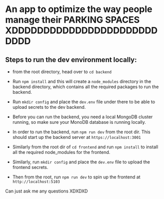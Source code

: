 # An app to optimize the way people manage their PARKING SPACES XDDDDDDDDDDDDDDDDDDDDDDDDDDD

## Steps to run the dev environment locally:

- from the root directory, head over to `cd backend`
- Run `npm install` and this will create a `node_modules` directory in the backend directory, which contains all the required packages to run the backend.

- Run `mkdir config` and place the `dev.env` file under there to be able to upload secrets to the dev backend.
- Before you can run the backend, you need a local MongoDB cluster running, so make sure your MonoDB database is running locally.

- In order to run the backend, run `npm run dev` from the root dir. This should start up the backend server at `https://localhost:3001`

- Similarly from the root dir of `cd frontend` and run `npm install` to install all the required node_modules for the frontend.

- Similarly, run `mkdir config` and place the `dev.env` file to upload the frontend secrets.

- Then from the root, run `npm run dev` to spin up the frontend at `http://localhost:5103`

Can just ask me any questions XDXDXD 
